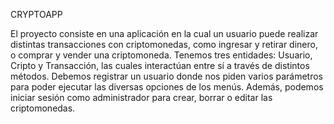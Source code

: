 CRYPTOAPP

El proyecto consiste en una aplicación en la cual un usuario puede realizar distintas transacciones con criptomonedas, como ingresar y retirar dinero, o comprar y vender una criptomoneda.
Tenemos tres entidades: Usuario, Cripto y Transacción, las cuales interactúan entre sí a través de distintos métodos. Debemos registrar un usuario donde nos piden varios parámetros para poder ejecutar las diversas opciones de los menús.
Además, podemos iniciar sesión como administrador para crear, borrar o editar las criptomonedas.
